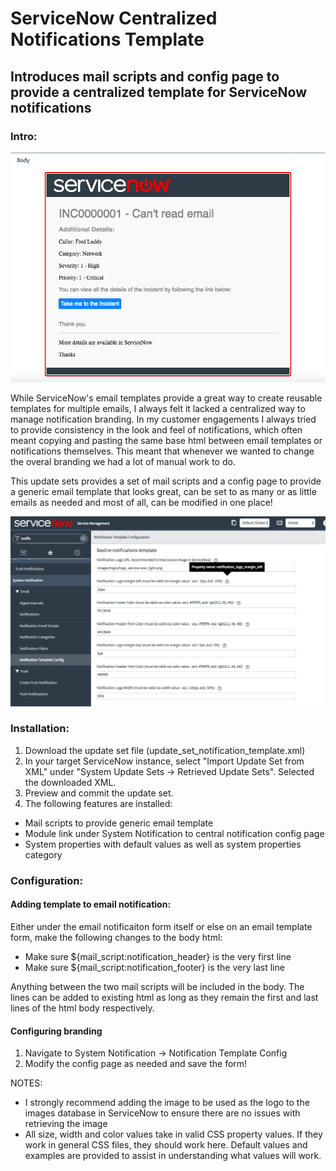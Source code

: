 # ServiceNow Centralized Notifications Template
## Introduces mail scripts and config page to provide a centralized template for ServiceNow notifications

### Intro:
![Screenshot](https://github.com/dgimmler/servicenow-notification-template/blob/master/Email%20Body%20Screenshot.png?raw=true)

While ServiceNow's email templates provide a great way to create reusable templates for multiple emails, I always felt it lacked a centralized way to manage notification branding. In my customer engagements I always tried to provide consistency in the look and feel of notifications, which often meant copying and pasting the same base html between email templates or notifications themselves. This meant that whenever we wanted to change the overal branding we had a lot of manual work to do.

This update sets provides a set of mail scripts and a config page to provide a generic email template that looks great, can be set to as many or as little emails as needed and most of all, can be modified in one place!

![Screenshot](https://github.com/dgimmler/servicenow-notification-template/blob/master/Config%20Page%20Screenshot.png?raw=true)

### Installation:
1. Download the update set file (update_set_notification_template.xml)
2. In your target ServiceNow instance, select "Import Update Set from XML" under "System Update Sets -> Retrieved Update Sets". Selected the downloaded XML.
3. Preview and commit the update set.
4. The following features are installed:
- Mail scripts to provide generic email template
- Module link under System Notification to central notification config page
- System properties with default values as well as system properties category

### Configuration:

#### Adding template to email notification:
Either under the email notificaiton form itself or else on an email template form, make the following changes to the body html:
- Make sure ${mail_script:notification_header} is the very first line
- Make sure ${mail_script:notification_footer} is the very last line

Anything between the two mail scripts will be included in the body. The lines can be added to existing html as long as they remain the first and last lines of the html body respectively.

#### Configuring branding
1. Navigate to System Notification -> Notification Template Config
2. Modify the config page as needed and save the form!

NOTES:
- I strongly recommend adding the image to be used as the logo to the images database in ServiceNow to ensure there are no issues with retrieving the image
- All size, width and color values take in valid CSS property values. If they work in general CSS files, they should work here. Default values and examples are provided to assist in understanding what values will work.
